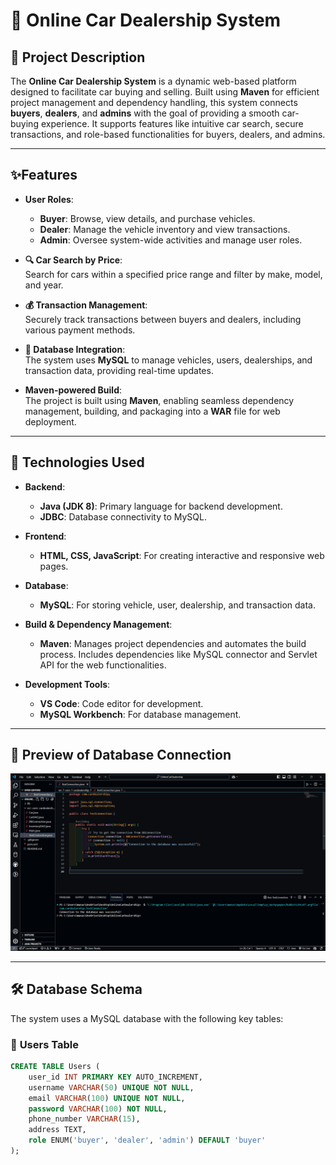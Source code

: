 # 🚗 **Online Car Dealership System**

## 📜 **Project Description**

The **Online Car Dealership System** is a dynamic web-based platform designed to facilitate car buying and selling. Built using **Maven** for efficient project management and dependency handling, this system connects **buyers**, **dealers**, and **admins** with the goal of providing a smooth car-buying experience. It supports features like intuitive car search, secure transactions, and role-based functionalities for buyers, dealers, and admins.

---

## ✨**Features**

- **User Roles**:  
  - **Buyer**: Browse, view details, and purchase vehicles.
  - **Dealer**: Manage the vehicle inventory and view transactions.
  - **Admin**: Oversee system-wide activities and manage user roles.

- **🔍 Car Search by Price**:  
  Search for cars within a specified price range and filter by make, model, and year.

- **💰 Transaction Management**:  
  Securely track transactions between buyers and dealers, including various payment methods.

- **🔗 Database Integration**:  
  The system uses **MySQL** to manage vehicles, users, dealerships, and transaction data, providing real-time updates.

- **Maven-powered Build**:  
  The project is built using **Maven**, enabling seamless dependency management, building, and packaging into a **WAR** file for web deployment.

---

## 🚀 **Technologies Used**

- **Backend**:  
  - **Java (JDK 8)**: Primary language for backend development.
  - **JDBC**: Database connectivity to MySQL.
  
- **Frontend**:  
  - **HTML, CSS, JavaScript**: For creating interactive and responsive web pages.

- **Database**:  
  - **MySQL**: For storing vehicle, user, dealership, and transaction data.

- **Build & Dependency Management**:  
  - **Maven**: Manages project dependencies and automates the build process. Includes dependencies like MySQL connector and Servlet API for the web functionalities.

- **Development Tools**:  
  - **VS Code**: Code editor for development.
  - **MySQL Workbench**: For database management.

---

## 🎨 **Preview of Database Connection**

![Database Connection Successful](./assets/database-connection-success.png)

---

## 🛠️ **Database Schema**

The system uses a MySQL database with the following key tables:

### 👤 **Users Table**

```sql
CREATE TABLE Users (
    user_id INT PRIMARY KEY AUTO_INCREMENT,
    username VARCHAR(50) UNIQUE NOT NULL,
    email VARCHAR(100) UNIQUE NOT NULL,
    password VARCHAR(100) NOT NULL,
    phone_number VARCHAR(15),
    address TEXT,
    role ENUM('buyer', 'dealer', 'admin') DEFAULT 'buyer'
);
